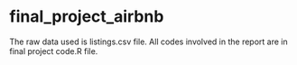 # final_project_airbnb
The raw data used is listings.csv file.
All codes involved in the report are in final project code.R file.
